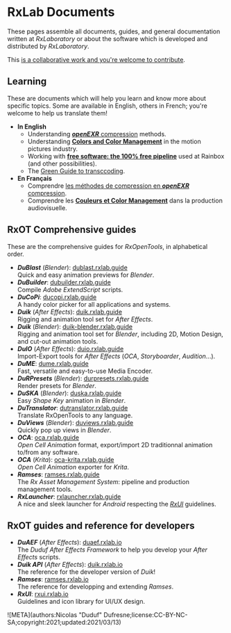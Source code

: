 # RxLab Documents

These pages assemble all documents, guides, and general documentation written at *RxLaboratory* or about the software which is developed and distributed by *RxLaboratory*.

This [is a collaborative work and you're welcome to contribute](contribute.md).

## Learning

These are documents which will help you learn and know more about specific topics. Some are available in English, others in French; you're welcome to help us translate them!

- **In English**
    - Understanding [***openEXR*** compression](exr-en/index.html) methods.
    - Understanding [**Colors and Color Management**](colors/index.html) in the motion pictures industry.
    - Working with [**free software: the 100% free pipeline**](freesoftware/index.html) used at Rainbox (and other possibilities).
    - The [Green Guide to transccoding](green-guide/index.html).
- **En Français**
    - Comprendre [les méthodes de compression en ***openEXR*** compression](exr-fr/index.html).
    - Comprendre les [**Couleurs et Color Management**](couleurs/index.html) dans la production audiovisuelle.

## RxOT Comprehensive guides

These are the comprehensive guides for *RxOpenTools*, in alphabetical order.

- ***DuBlast*** (*Blender*): [dublast.rxlab.guide](http://dublast.rxlab.guide/)  
    Quick and easy animation previews for *Blender*.
- ***DuBuilder***: [dubuilder.rxlab.guide](http://dubuilder.rxlab.guide/)  
    Compile *Adobe ExtendScript* scripts.
- ***DuCoPi***: [ducopi.rxlab.guide](http://ducopi.rxlab.guide/)  
    A handy color picker for all applications and systems.
- ***Duik*** (*After Effects*): [duik.rxlab.guide](http://duik.rxlab.guide)  
    Rigging and animation tool set for *After Effects*.
- ***Duik*** (*Blender*): [duik-blender.rxlab.guide](http://duik-blender.rxlab.guide)  
    Rigging and animation tool set for *Blender*, including 2D, Motion Design, and cut-out animation tools.
- ***DuIO*** (*After Effects*): [duio.rxlab.guide](http://duio.rxlab.guide)  
    Import-Export tools for *After Effects* (*OCA*, *Storyboarder*, *Audition*...).
- ***DuME***: [dume.rxlab.guide](http://dume.rxlab.guide)  
    Fast, versatile and easy-to-use Media Encoder.
- ***DuRPresets*** (*Blender*): [durpresets.rxlab.guide](http://durpresets.rxlab.guide)  
    Render presets for *Blender*.
- ***DuSKA*** (*Blender*): [duska.rxlab.guide](http://duska.rxlab.guide)  
    Easy *Shape Key* animation in *Blender*.
- ***DuTranslator***: [dutranslator.rxlab.guide](http://dutranslator.rxlab.guide)  
    Translate RxOpenTools to any language.
- ***DuViews*** (*Blender*): [duviews.rxlab.guide](http://duviews.rxlab.guide)  
    Quickly pop up views in *Blender*.
- ***OCA***: [oca.rxlab.guide](http://oca.rxlab.guide/)  
    *Open Cell Animation* format, export/import 2D traditionnal animation to/from any software.
- ***OCA*** (*Krita*): [oca-krita.rxlab.guide](http://oca-krita.rxlab.guide/)  
    *Open Cell Animation* exporter for *Krita*.
- ***Ramses***: [ramses.rxlab.guide](http://ramses.rxlab.guide)  
    The *Rx Asset Management System*: pipeline and production management tools.
- ***RxLauncher***: [rxlauncher.rxlab.guide](http://rxlauncher.rxlab.guide/)  
    A nice and sleek launcher for *Android* respecting the *[RxUI](http://rxui.rxlab.io)* guidelines.

## RxOT guides and reference for developers

- ***DuAEF*** (*After Effects*): [duaef.rxlab.io](http://duaef.rxlab.io)  
    The *Duduf After Effects Framework* to help you develop your *After Effects* scripts.
- ***Duik API*** (*After Effects*): [duik.rxlab.io](http://duik.rxlab.io)  
    The reference for the developer version of *Duik*!
- ***Ramses***: [ramses.rxlab.io](http://ramses.rxlab.io)  
    The reference for developping and extending *Ramses*.
- ***RxUI***: [rxui.rxlab.io](http://rxui.rxlab.io)  
    Guidelines and icon library for UI/UX design.

![META](authors:Nicolas "Duduf" Dufresne;license:CC-BY-NC-SA;copyright:2021;updated:2021/03/13)
